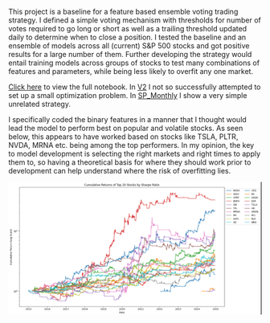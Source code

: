 This project is a baseline for a feature based ensemble voting trading strategy. I defined a simple voting mechanism with thresholds for number of votes required to go long or short as well as a trailing threshold updated daily to determine when to close a position. I tested the baseline and an ensemble of models across all (current) S&P 500 stocks and got positive results for a large number of them. Further developing the strategy would entail training models across groups of stocks to test many combinations of features and parameters, while being less likely to overfit any one market. 

[Click here](https://github.com/billyfrog8/Ensemble/blob/main/Ensemble.ipynb) to view the full notebook. In [V2](https://github.com/billyfrog8/Ensemble/blob/main/Ensemble_V2.ipynb) I not so successfully attempted to set up a small optimization problem. In [SP_Monthly](https://github.com/billyfrog8/Ensemble/blob/main/SP_Monthly.ipynb) I show a very simple unrelated strategy.

I specifically coded the binary features in a manner that I thought would lead the model to perform best on popular and volatile stocks. As seen below, this appears to have worked based on stocks like TSLA, PLTR, NVDA, MRNA etc. being among the top performers. In my opinion, the key to model development is selecting the right markets and right times to apply them to, so having a theoretical basis for where they should work prior to development can help understand where the risk of overfitting lies.

![Returns of top markets](image.png)
